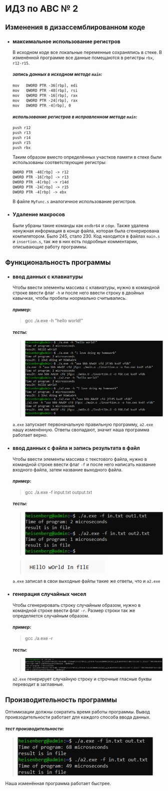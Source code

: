 # ИДЗ по АВС № 2
## **Изменения в дизассемблированном коде**
- ### **максимальное использование регистров**
  В исходном коде все локальные переменные сохранялись в стеке. В изменённой программе все данные помещаются в регистры `rbx`, `r12-r15`.<br>

  #### *запись данных в исходном методе `main`:*
  ```
  mov	DWORD PTR -36[rbp], edi
  mov	QWORD PTR -48[rbp], rsi
  mov	QWORD PTR -16[rbp], rax
  mov	QWORD PTR -24[rbp], rax
  mov	DWORD PTR -4[rbp], 0
  ```

  #### *использование регистров в исправленном методе `main`:*
  ```
  push r12	
  push r13	
  push r14
  push r15
  push rbx							
  ```

  Таким образом вместо определённых участков памяти в стеке были использованы соответствующие регистры:
  ```
  QWORD PTR -48[rbp] -> r12
  QWORD PTR -16[rbp] -> r13
  DWORD PTR -4[rbp] -> r14d
  QWORD PTR -24[rbp] -> r15
  DWORD PTR -4[rbp] -> ebx
  ```

  В файле `MyFunc.s` аналогичное использование регистров.
- ### **Удаление макросов**
  Были убраны такие команды как `endbr64` и `cdqe`. Также удалена ненужная информация в конце файла, которая была сгенерирована компилятором. Было 245, стало 230. Код находится в файлах `main.s` и `insertion.s`, так же в них есть подробные комментарии, описывающие работу программы.

## **Функциональность программы**
- ### **ввод данных с клавиатуры**
  Чтобы ввести элементы массива с клавиатуры, нужно в командной строке ввести флаг `-h` и после него ввести строку в двойных кавычках, чтобы пробелы ноормально считывались.
  
  #### *пример:*
  > gcc ./a.exe -h "hello world!"

  #### *тесты:*

  > ![im1](images/test_of_h.png)

  `a.exe` запускает первоначальную правильную программу, `a2.exe` нашу изменённую. Ответы свопадают, значит наша программа работает верно.


- ### **ввод данных с файла и запись результата в файл**
  Чтобы ввести элементы массива с текстового файла, нужно в командной строке ввести флаг `-f` и после него написать название входного файла, затем название выходного файла.
  
  #### *пример:*
  > gcc ./a.exe -f input.txt output.txt

  #### *тесты:*

  > ![im2](images/test_of_f_1.png)

  > ![im3](images/test_of_f_2.png)

  `a.exe` записал в свои выходные файлы такие же ответы, что и `a2.exe`

- ### **генерация случайных чисел**
  Чтобы сгенерировать строку случайным образом, нужно в командной строке ввести флаг `-r`. Размер строки так же определяется случайным образом.

  #### *пример:*
  > gcc ./a.exe -r
  #### *тесты:*
  > ![im5](images/test_of_r.png)

  `a2.exe` генерирует случайную строку и строчные гласные буквы переводит в заглавные.

## **Производительность программы**
  Оптимизации должны сократить время работы программы. Вывод проивзодительности работает для каждого способа ввода данных.
  #### *тест производительности:*
  > ![im6](images/test_of_time.png)
  
  Наша изменённая программа работает быстрее.










